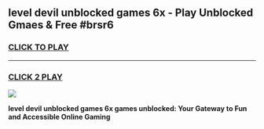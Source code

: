 
## level devil unblocked games 6x - Play Unblocked Gmaes & Free #brsr6
<h3>
<a href="https://news.freeplayer.one?title=level_devil_unblocked_games_6x&ref=26F">CLICK TO PLAY</a></h3>
<hr>

<h3>
<a href="https://news.freeplayer.one?title=level_devil_unblocked_games_6x&ref=26F">CLICK 2 PLAY</a>
  
</h3>

<a href="https://news.freeplayer.one?title=level_devil_unblocked_games_6x&ref=26F/"><img src="https://clearcache.store/games.png"></a>


**level devil unblocked games 6x games unblocked: Your Gateway to Fun and Accessible Online Gaming**
